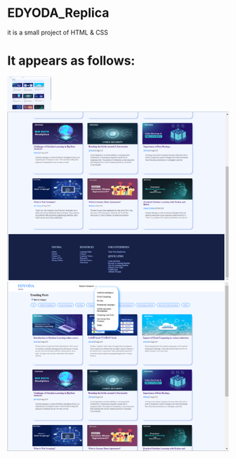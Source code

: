 # EDYODA_Replica
it is a small project of HTML &amp; CSS

# It appears as follows:
<img src="screenshot1.png" width="100" hight="100"/>
<img src=screenshot2.png>
<img src=screenshot3.png>
